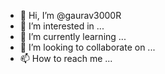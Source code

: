 - 👋 Hi, I’m @gaurav3000R
- 👀 I’m interested in ...
- 🌱 I’m currently learning ...
- 💞️ I’m looking to collaborate on ...
- 📫 How to reach me ...

<!---
gaurav3000R/gaurav3000R is a ✨ special ✨ repository because its `README.md` (this file) appears on your GitHub profile.
You can click the Preview link to take a look at your changes.
--->
